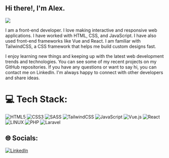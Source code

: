 ## Hi there!, I'm Alex.

![](https://i.imgur.com/TOMywsR.png)

I am a front-end developer. I love making interactive and responsive web applications. I have worked with HTML, CSS, and JavaScript. I have also used front-end frameworks like Vue and React. I am familiar with TailwindCSS, a CSS framework that helps me build custom designs fast. 

I enjoy learning new things and keeping up with the latest web development trends and technologies. You can see some of my recent projects on my GitHub repositories. If you have any questions or want to say hi, you can contact me on LinkedIn. I'm always happy to connect with other developers and share ideas. 

# 💻 Tech Stack:
 ![HTML5](https://img.shields.io/badge/html5-%23E34F26.svg?style=for-the-badge&logo=html5&logoColor=white)
 ![CSS3](https://img.shields.io/badge/css3-%231572B6.svg?style=for-the-badge&logo=css3&logoColor=white)
 ![SASS](https://img.shields.io/badge/SASS-hotpink.svg?style=for-the-badge&logo=SASS&logoColor=white)
 ![TailwindCSS](https://img.shields.io/badge/tailwindcss-%2338B2AC.svg?style=for-the-badge&logo=tailwind-css&logoColor=white) 
 ![JavaScript](https://img.shields.io/badge/javascript-%23323330.svg?style=for-the-badge&logo=javascript&logoColor=%23F7DF1E) 
 ![Vue.js](https://img.shields.io/badge/vuejs-%2335495e.svg?style=for-the-badge&logo=vuedotjs&logoColor=%234FC08D)
 ![React](https://img.shields.io/badge/react-%2320232a.svg?style=for-the-badge&logo=react&logoColor=%2361DAFB)
 ![LINUX](https://img.shields.io/badge/Linux-FCC624?style=for-the-badge&logo=linux&logoColor=black)
 ![PHP](https://img.shields.io/badge/php-%23777BB4.svg?style=for-the-badge&logo=php&logoColor=white) 
 ![Laravel](https://img.shields.io/badge/laravel-%23FF2D20.svg?style=for-the-badge&logo=laravel&logoColor=white)

<!--
 ![MariaDB](https://img.shields.io/badge/MariaDB-003545?style=for-the-badge&logo=mariadb&logoColor=white)
-->


## 🌐 Socials:
[![LinkedIn](https://img.shields.io/badge/LinkedIn-%230077B5.svg?logo=linkedin&logoColor=white)](https://linkedin.com/in/alejandro-esquivel-rodriguez) 

<!--# 📊 GitHub Stats:
![](https://github-readme-stats.vercel.app/api?username=alejandro-esquivel&theme=vue-dark&hide_border=true&include_all_commits=false&count_private=false)<br/>
![](https://github-readme-streak-stats.herokuapp.com/?user=alejandro-esquivel&theme=vue-dark&hide_border=true)<br/>
![](https://github-readme-stats.vercel.app/api/top-langs/?username=alejandro-esquivel&theme=vue-dark&hide_border=true&include_all_commits=false&count_private=false&layout=compact)

---
[![](https://visitcount.itsvg.in/api?id=alejandro-esquivel&icon=0&color=3)](https://visitcount.itsvg.in)
-->
<!-- Proudly created with GPRM ( https://gprm.itsvg.in ) -->

